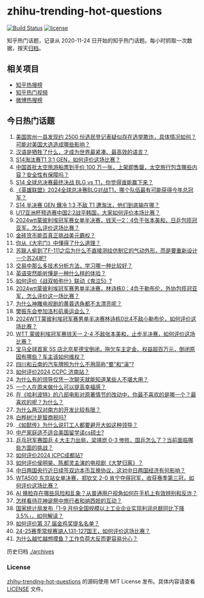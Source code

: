 # zhihu-trending-hot-questions

[![Build Status](https://github.com/justjavac/zhihu-trending-hot-questions/workflows/ci/badge.svg?branch=master)](https://github.com/justjavac/zhihu-trending-hot-questions/actions)
[![license](https://img.shields.io/github/license/justjavac/zhihu-trending-hot-questions)](https://github.com/justjavac/zhihu-trending-hot-questions/blob/master/LICENSE)

知乎热门话题，记录从 2020-11-24
日开始的知乎热门话题。每小时抓取一次数据，按天[归档](./archives)。

## 相关项目

- [知乎热搜榜](https://github.com/justjavac/zhihu-trending-top-search)
- [知乎热门视频](https://github.com/justjavac/zhihu-trending-hot-video)
- [微博热搜榜](https://github.com/justjavac/weibo-trending-hot-search)

## 今日热门话题

<!-- BEGIN -->
<!-- 最后更新时间 Mon Oct 28 2024 02:25:08 GMT+0800 (China Standard Time) -->

1. [美国宾州一县发现约 2500 份选民登记表疑似存在选举欺诈，具体情况如何？可能对美国大选造成哪些影响？](https://www.zhihu.com/question/2177773793)
1. [汉语是牺牲了什么，才成为世界最紧凑、最高效的语言？](https://www.zhihu.com/question/309064079)
1. [S14淘汰赛T1 3:1 GEN，如何评价这场比赛？](https://www.zhihu.com/question/2264444876)
1. [中国首批太空旅游船票到手价 100 万一张，上架即售罄，太空旅行包含哪些内容？安全性有保障吗？](https://www.zhihu.com/question/1920008513)
1. [S14 全球总决赛最终决战 BLG vs T1，你觉得谁能赢下来？](https://www.zhihu.com/question/2282996347)
1. [《英雄联盟》2024全球总决赛BLG对战T1，哪个队伍最有可能获得今年总冠军？](https://www.zhihu.com/question/2283040668)
1. [S14 半决赛 GEN 爆冷 1:3 不敌 T1 遭淘汰，他们到底输在哪？](https://www.zhihu.com/question/2282956495)
1. [U17亚洲杯预选赛中国2:2战平韩国，大家如何评价本场比赛？](https://www.zhihu.com/question/2270886547)
1. [2024wtt蒙彼利埃冠军赛女单半决赛，钱天一2：4负于张本美和，日乒包揽冠亚军，怎么评价这场比赛？](https://www.zhihu.com/question/2265081443)
1. [金砖货币能否真正挑战美元霸权？](https://www.zhihu.com/question/2083431911)
1. [你从《大宅门》中懂得了什么道理？](https://www.zhihu.com/question/1751854310)
1. [苏联人偷到了F-111之后为什么不直接测绘仿制它的气动外形，而是要重新设计一个苏24呢?](https://www.zhihu.com/question/1617848863)
1. [交易中那么多技术分析方法，学习哪一种比较好？](https://www.zhihu.com/question/662838007)
1. [英语突然能听懂是一种什么样的体验？](https://www.zhihu.com/question/302832697)
1. [如何评价《战双帕弥什》联动《鬼泣5》?](https://www.zhihu.com/question/2242278688)
1. [2024wtt蒙彼利埃冠军赛男单半决赛，林诗栋0：4负于勒布伦，外协包揽冠亚军，怎么评价这一场比赛？](https://www.zhihu.com/question/2272889629)
1. [为什么神雕电视剧的黄蓉选角都不太漂亮呢？](https://www.zhihu.com/question/944961972)
1. [樊振东会参加洛杉矶奥运会么？](https://www.zhihu.com/question/895068454)
1. [2024WTT蒙彼利埃冠军赛男单半决赛林诗栋0比4不敌小勒布伦，如何评价这场比赛？](https://www.zhihu.com/question/2272776032)
1. [WTT 蒙彼利埃冠军赛钱天一 2-4 不敌张本美和，止步半决赛，如何评价这场比赛？](https://www.zhihu.com/question/2264589581)
1. [宝马全球首家 5S 店北京星德宝倒闭，拖欠车主定金、权益超百万元，倒闭原因有哪些？车主该如何维权？](https://www.zhihu.com/question/1921742280)
1. [四川和云南的汽车牌照为什么不用简称“蜀”和“滇”?](https://www.zhihu.com/question/770924199)
1. [如何评价2024 CCPC 济南站？](https://www.zhihu.com/question/1287936914)
1. [为什么有的领导仅凭一次聊天就能知道某些人不堪大用？](https://www.zhihu.com/question/668009848)
1. [一个人在周末做什么可以提高幸福感？](https://www.zhihu.com/question/664641936)
1. [在《哈利波特》的八部电影对原著情节的改动中，你最不喜欢的是哪一个？最喜欢的呢？为什么？](https://www.zhihu.com/question/48713881)
1. [为什么两汉对南方的开发比较有限？](https://www.zhihu.com/question/1485803561)
1. [白桦树汁是智商税吗?](https://www.zhihu.com/question/654509491)
1. [《如懿传》为什么说打工人都要避开大如这种领导？](https://www.zhihu.com/question/666510797)
1. [中产家庭适不适合美国留学读cs硕士?](https://www.zhihu.com/question/667854141)
1. [乒乓冠军赛国乒 4 大主力出局，梁靖崑 0-3 惨败，国乒怎么了？当前面临哪些方面的挑战？](https://www.zhihu.com/question/2176614082)
1. [如何评价2024 ICPC成都站?](https://www.zhihu.com/question/1698291104)
1. [如何评价侯明昊、陈都灵主演的电视剧《大梦归离》？](https://www.zhihu.com/question/1773296829)
1. [中日两国央行近日续签双边本币互换协议，这对中日两国经济有何影响？](https://www.zhihu.com/question/2033798954)
1. [WTA500 东京站女单决赛，郑钦文 2-0 肯宁夺得冠军，收获赛季第三冠，如何评价这场比赛？](https://www.zhihu.com/question/2225711959)
1. [AI 换脸存在哪些风险和乱象？从普通用户视角如何在手机上有效辨别和反诈？](https://www.zhihu.com/question/2229937263)
1. [怎样看待花神诞祭中旅行者和纳西妲的互动？](https://www.zhihu.com/question/2156147450)
1. [国家统计局发布「1-9 月份全国规模以上工业企业实现利润总额同比下降 3.5%」，如何解读？](https://www.zhihu.com/question/2219530429)
1. [如何评价第 37 届金鸡奖提名名单？](https://www.zhihu.com/question/2225824649)
1. [24-25赛季常规赛湖人131-127国王，如何评价这场比赛？](https://www.zhihu.com/question/2231599088)
1. [为什么越忙越想摸鱼？工作负荷大反而更容易分心？](https://www.zhihu.com/question/828054653)

<!-- END -->

历史归档 [./archives](./archives)

### License

[zhihu-trending-hot-questions](https://github.com/justjavac/zhihu-trending-hot-questions)
的源码使用 MIT License 发布。具体内容请查看 [LICENSE](./LICENSE) 文件。
